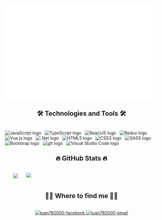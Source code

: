 <!-- tuan782000 -->
<a href="#" target="_blank">
  <img src="svg/tuan782000.svg" width="1200" alt="Click to see the source" />
</a>

<h2 align="center">🛠 Technologies and Tools 🛠</h2>
<br>
<!-- https://simpleicons.org/ -->
<span><img src="https://img.shields.io/badge/JavaScript-282C34?logo=javascript&logoColor=F7DF1E" alt="JavaScript logo" title="JavaScript" height="25" /></span>
&nbsp;
<span><img src="https://img.shields.io/badge/TypeScript-282C34?logo=typescript&logoColor=3178C6" alt="TypeScript logo" title="TypeScript" height="25" /></span>
&nbsp;
<span><img src="https://img.shields.io/badge/ReactJS-282C34?logo=react&logoColor=61DAFB" alt="ReactJS logo" title="ReactJS" height="25" /></span>
&nbsp;
<span><img src="https://img.shields.io/badge/Redux-282C34?logo=redux&logoColor=764ABC" alt="Redux logo" title="Redux" height="25" /></span>
&nbsp;
<span><img src="https://img.shields.io/badge/Vue.js-282C34?logo=vue.js&logoColor=4FC08D" alt="Vue.js logo" title="Vue.js" height="25" /></span>
&nbsp;
<span><img src="https://img.shields.io/badge/.Net-282C34?logo=.Net&logoColor=764ABC" alt=".Net logo" title=".Net" height="25" /></span>
&nbsp;
<span><img src="https://img.shields.io/badge/HTML5-282C34?logo=html5&logoColor=E34F26" alt="HTML5 logo" title="HTML5" height="25" /></span>
&nbsp;
<span><img src="https://img.shields.io/badge/CSS3-282C34?logo=css3&logoColor=1572B6" alt="CSS3 logo" title="CSS3" height="25" /></span>
&nbsp;
<span><img src="https://img.shields.io/badge/Sass-282C34?logo=sass&logoColor=CC6699" alt="SASS logo" title="SASS" height="25" /></span>
&nbsp;
<span><img src="https://img.shields.io/badge/Bootstrap-282C34?logo=bootstrap&logoColor=7952B3" alt="Bootstrap logo" title="Bootstrap" height="25" /></span>
&nbsp;
<span><img src="https://img.shields.io/badge/git-282C34?logo=git&logoColor=F05032" alt="git logo" title="git" height="25" /></span>
&nbsp;
<span><img src="https://img.shields.io/badge/VS%20Code-282C34?logo=visual-studio-code&logoColor=007ACC" alt="Visual Studio Code logo" title="Visual Studio Code" height="25" /></span>
&nbsp;

<br>

<h2 align="center">🔥 GitHub Stats 🔥</h2>
<!-- https://github.com/anuraghazra/github-readme-stats -->
<br>
<div align=center>
  <a href="#" title="tuan782000">
    <img width="315" align="center" src="https://github-readme-stats.vercel.app/api/top-langs/?username=tuan782000&hide=c%23,powershell,Mathematica,Ruby,Objective-C,Objective-C%2b%2b,Cuda&title_color=61dafb&text_color=ffffff&icon_color=61dafb&bg_color=20232a&langs_count=8&layout=compact&border_color=61dafb&hide_border=true" />
  </a>
  <a href="#" title="tuan782000">
    <img align="right" width="434" src="https://github-readme-stats.vercel.app/api?username=tuan782000&show_icons=true&theme=react&border_color=61dafb&hide_border=true" />
  </a>
</div>

<br>

<h2 align="center">👨‍🚀 Where to find me 👨‍🚀</h2>
<br>
<!-- https://icons8.com -->
<div align="center">
  <a href="https://www.facebook.com/profile.php?id=100004192427366" target="blank">
    <img src="https://img.icons8.com/bubbles/100/000000/facebook-new.png" alt="tuan782000-facebook" />
  </a>
  <!-- <a href="https://www.youtube.com/c/tuan782000Official" target="blank">
    <img src="https://img.icons8.com/bubbles/100/000000/youtube-squared.png" alt="tuan782000-youtube" />
  </a>
  <a href="https://www.linkedin.com/in/tuan782000" target="blank">
    <img src="https://img.icons8.com/bubbles/100/000000/linkedin.png" alt="tuan782000-linkedin" />
  </a>
  <a href="https://instagram.com/tuan782000" target="blank">
    <img src="https://img.icons8.com/bubbles/100/000000/instagram.png" alt="tuan782000-instagram" />
  </a> -->
  <a href="mailto:thaituan7820@gmail.com" target="top">
    <img src="https://img.icons8.com/bubbles/100/000000/apple-mail.png" alt="tuan782000-email" />
  </a>
</div>



